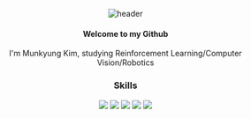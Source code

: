 <div align="center">

  ![header](https://capsule-render.vercel.app/api?type=Waving&color=random&text=Munkyung%20Kim)

  #### Welcome to my Github
  I'm Munkyung Kim, studying Reinforcement Learning/Computer Vision/Robotics
  </br>
  ### Skills
  <img src="https://img.shields.io/badge/Python-3776AB?style=flat-square&logo=Python&logoColor=white"/>
  <img src="https://img.shields.io/badge/PyTorch-EE4C2C?style=flat-square&logo=pytorch&logoColor=white"/>
  <img src="https://img.shields.io/badge/Keras-D0000?style=flat-square&logo=keras&logoColor=white"/>
  <img src="https://img.shields.io/badge/C++-00599C?style=flat-square&logo=cplusplus&logoColor=white"/>
  <img src="https://img.shields.io/badge/ROS-22314E?style=flat-square&logo=ros&logoColor=white"/>
</div>
